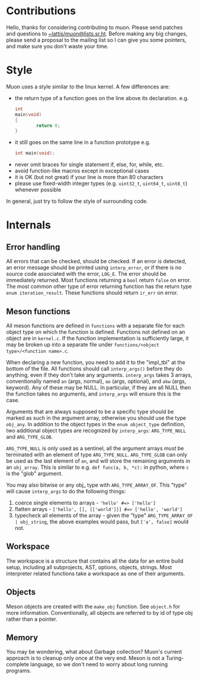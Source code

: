 # Contributions

Hello, thanks for considering contributing to muon.  Please send patches and
questions to [~lattis/muon@lists.sr.ht](mailto:~lattis/muon@lists.sr.ht).
Before making any big changes, please send a proposal to the mailing list so I
can give you some pointers, and make sure you don't waste your time.

# Style

Muon uses a style similar to the linux kernel.  A few differences are:

- the return type of a function goes on the line above its declaration.
  e.g.
  ```c
  int
  main(void)
  {
          return 0;
  }
  ```
- it still goes on the same line in a function prototype
  e.g.
  ```c
  int main(void);
  ```
- never omit braces for single statement if, else, for, while,  etc.
- avoid function-like macros except in exceptional cases
- it is OK (but not great) if your line is more than 80 characters
- please use fixed-width integer types (e.g. `uint32_t`, `uint64_t`, `uint8_t`)
  whenever possible

In general, just try to follow the style of surrounding code.

# Internals

## Error handling

All errors that can be checked, should be checked.  If an error is detected, an
error message should be printed using `interp_error`, or if there is no source
code associated with the error, `LOG_E`.  The error should be immediately
returned.  Most functions returning  a `bool` return `false` on error.  The most
common other type of error returning function has the return type
`enum iteration_result`.  These functions should return `ir_err` on error.

## Meson functions

All meson functions are defined in `functions` with a separate file for each
object type on which the function is defined.  Functions not defined on an
object are in `kernel.c`.  If the function implementation is sufficiently large,
it may be broken up into a separate file under `functions/<object
type>/<function name>.c`.

When declaring a new function, you need to add it to the "impl\_tbl" at the
bottom of the file.  All functions should call `interp_args()` before they do
anything, even if they don't take any arguments.  `interp_args` takes 3 arrays,
conventionally named `an` (args, normal), `ao` (args, optional), and `akw`
(args, keyword).  Any of these may be NULL.  In particular, if they are all NULL
then the function takes no arguments, and `interp_args` will ensure this is the
case.

Arguments that are always supposed to be a specific type should be marked as
such in the argument array, otherwise you should use the type `obj_any`.  In
addition to the object types in the `enum object_type` definition, two
additional object types are recognized by `interp_args`: `ARG_TYPE_NULL` and
`ARG_TYPE_GLOB`.

`ARG_TYPE_NULL` is only used as a sentinel, all the argument arrays *must* be
terminated with an element of type `ARG_TYPE_NULL`.  `ARG_TYPE_GLOB` can only be
used as the last element of `an`, and will store the remaining arguments in an
`obj_array`.  This is similar to e.g. `def func(a, b, *c):` in python, where `c`
is the "glob" argument.

You may also bitwise or any obj\_ type with `ARG_TYPE_ARRAY_OF`.  This "type"
will cause `interp_args` to do the following things:
  1. coerce single elements to arrays
    - `'hello' #=> ['hello']`
  2. flatten arrays
    - `['hello', [], [['world']]] #=> ['hello', 'world']`
  3. typecheck all elements of the array
    - given the "type" `ARG_TYPE_ARRAY_OF | obj_string`, the above examples
      would pass, but `['a', false]` would not.

## Workspace

The workspace is a structure that contains all the data for an entire build
setup, including all subprojects, AST, options, objects, strings.  Most
interpreter related functions take a workspace as one of their arguments.

## Objects

Meson objects are created with the `make_obj` function.  See `object.h` for more
information.  Conventionally, all objects are referred to by id of type obj
rather than a pointer.

## Memory

You may be wondering, what about Garbage collection?  Muon's current approach is
to cleanup only once at the very end.  Meson is not a Turing-complete language,
so we don't need to worry about long running programs.
